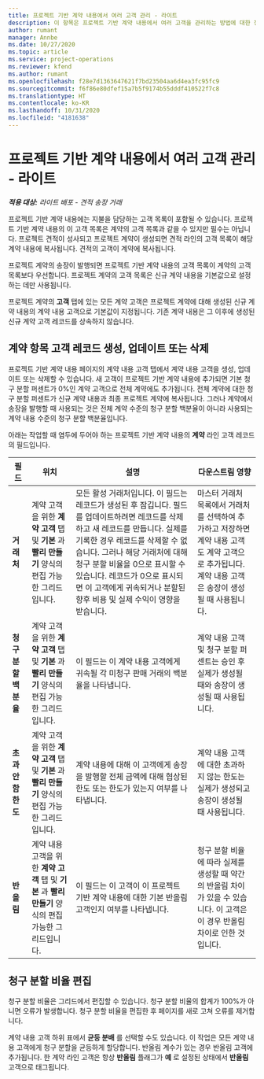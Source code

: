 ```yaml
---
title: 프로젝트 기반 계약 내용에서 여러 고객 관리 - 라이트
description: 이 항목은 프로젝트 기반 계약 내용에서 여러 고객을 관리하는 방법에 대한 정보를 제공합니다.
author: rumant
manager: Annbe
ms.date: 10/27/2020
ms.topic: article
ms.service: project-operations
ms.reviewer: kfend
ms.author: rumant
ms.openlocfilehash: f28e7d1363647621f7bd23504aa6d4ea3fc95fc9
ms.sourcegitcommit: f6f86e80dfef15a7b5f9174b55dddf410522f7c8
ms.translationtype: HT
ms.contentlocale: ko-KR
ms.lasthandoff: 10/31/2020
ms.locfileid: "4181638"
---
```

# <a name="manage-multiple-customers-on-project-based-contract-lines---lite"></a>프로젝트 기반 계약 내용에서 여러 고객 관리 - 라이트

_**적용 대상:** 라이트 배포 - 견적 송장 거래_

프로젝트 기반 계약 내용에는 지불을 담당하는 고객 목록이 포함될 수 있습니다. 프로젝트 기반 계약 내용의 이 고객 목록은 계약의 고객 목록과 같을 수 있지만 필수는 아닙니다. 프로젝트 견적이 성사되고 프로젝트 계약이 생성되면 견적 라인의 고객 목록이 해당 계약 내용에 복사됩니다. 견적의 고객이 계약에 복사됩니다.

프로젝트 계약의 송장이 발행되면 프로젝트 기반 계약 내용의 고객 목록이 계약의 고객 목록보다 우선합니다. 프로젝트 계약의 고객 목록은 신규 계약 내용을 기본값으로 설정하는 데만 사용됩니다.

프로젝트 계약의 **고객** 탭에 있는 모든 계약 고객은 프로젝트 계약에 대해 생성된 신규 계약 내용의 계약 내용 고객으로 기본값이 지정됩니다. 기존 계약 내용은 그 이후에 생성된 신규 계약 고객 레코드를 상속하지 않습니다.

## <a name="create-update-or-delete-a-contract-line-customer-record"></a>계약 항목 고객 레코드 생성, 업데이트 또는 삭제

프로젝트 기반 계약 내용 페이지의 계약 내용 고객 탭에서 계약 내용 고객을 생성, 업데이트 또는 삭제할 수 있습니다. 새 고객이 프로젝트 기반 계약 내용에 추가되면 기본 청구 분할 퍼센트가 0%인 계약 고객으로 전체 계약에도 추가됩니다. 전체 계약에 대한 청구 분할 퍼센트가 신규 계약 내용과 최종 프로젝트 계약에 복사됩니다. 그러나 계약에서 송장을 발행할 때 사용되는 것은 전체 계약 수준의 청구 분할 백분율이 아니라 사용되는 계약 내용 수준의 청구 분할 백분율입니다.

아래는 작업할 때 염두에 두어야 하는 프로젝트 기반 계약 내용의 **계약** 라인 고객 레코드의 필드입니다.

| 필드 | 위치 | 설명 | 다운스트림 영향 |
| --- | --- | --- | --- |
| **거래처** | 계약 고객을 위한 **계약 고객** 탭 및 **기본** 과 **빨리 만들기** 양식의 편집 가능한 그리드입니다. | 모든 활성 거래처입니다. 이 필드는 레코드가 생성된 후 잠깁니다. 필드를 업데이트하려면 레코드를 삭제하고 새 레코드를 만듭니다. 실제를 기록한 경우 레코드를 삭제할 수 없습니다. 그러나 해당 거래처에 대해 청구 분할 비율을 0으로 표시할 수 있습니다. 레코드가 0으로 표시되면 이 고객에게 귀속되거나 분할된 향후 비용 및 실제 수익이 영향을 받습니다. | 마스터 거래처 목록에서 거래처를 선택하여 추가하고 저장하면 계약 내용 고객도 계약 고객으로 추가됩니다. 계약 내용 고객은 송장이 생성될 때 사용됩니다. |
| **청구 분할 백분율** | 계약 고객을 위한 **계약 고객** 탭 및 **기본** 과 **빨리 만들기** 양식의 편집 가능한 그리드입니다. | 이 필드는 이 계약 내용 고객에게 귀속될 각 미청구 판매 거래의 백분율을 나타냅니다. | 계약 내용 고객 및 청구 분할 퍼센트는 승인 후 실제가 생성될 때와 송장이 생성될 때 사용됩니다. |
| **초과 안 함 한도** | 계약 고객을 위한 **계약 고객** 탭 및 **기본** 과 **빨리 만들기** 양식의 편집 가능한 그리드입니다. | 계약 내용에 대해 이 고객에게 송장을 발행할 전체 금액에 대해 협상된 한도 또는 한도가 있는지 여부를 나타냅니다. | 계약 내용 고객에 대한 초과하지 않는 한도는 실제가 생성되고 송장이 생성될 때 사용됩니다. |
| **반올림** | 계약 내용 고객을 위한 **계약 고객** 탭 및 **기본** 과 **빨리 만들기** 양식의 편집 가능한 그리드입니다. | 이 필드는 이 고객이 이 프로젝트 기반 계약 내용에 대한 기본 반올림 고객인지 여부를 나타냅니다. | 청구 분할 비율에 따라 실제를 생성할 때 약간의 반올림 차이가 있을 수 있습니다. 이 고객은 이 경우 반올림 차이로 인한 것입니다. |

## <a name="edit-billing-split-percentages"></a>청구 분할 비율 편집

청구 분할 비율은 그리드에서 편집할 수 있습니다. 청구 분할 비율의 합계가 100%가 아니면 오류가 발생합니다. 청구 분할 비율을 편집한 후 페이지를 새로 고쳐 오류를 제거합니다.

계약 내용 고객 하위 표에서 **균등 분배** 를 선택할 수도 있습니다. 이 작업은 모든 계약 내용 고객에게 청구 분할을 균등하게 할당합니다. 반올림 계수가 있는 경우 반올림 고객에 추가됩니다. 한 계약 라인 고객은 항상 **반올림** 플래그가 **예** 로 설정된 상태에서 **반올림** 고객으로 태그됩니다.
